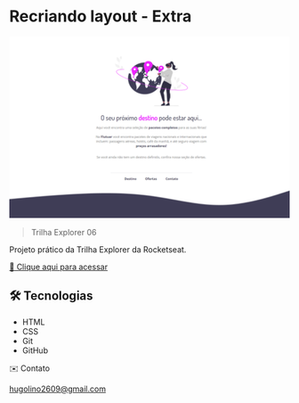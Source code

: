 # Recriando layout - Extra

![preview](./.github/preview_01.png)

> Trilha Explorer 06

Projeto prático da Trilha Explorer da Rocketseat.

[🔗 Clique aqui para acessar](https://hugolinobg.github.io/Recriando-Layout-Extra)

## 🛠️ Tecnologias

- HTML
- CSS
- Git
- GitHub

✉️ Contato

hugolino2609@gmail.com

